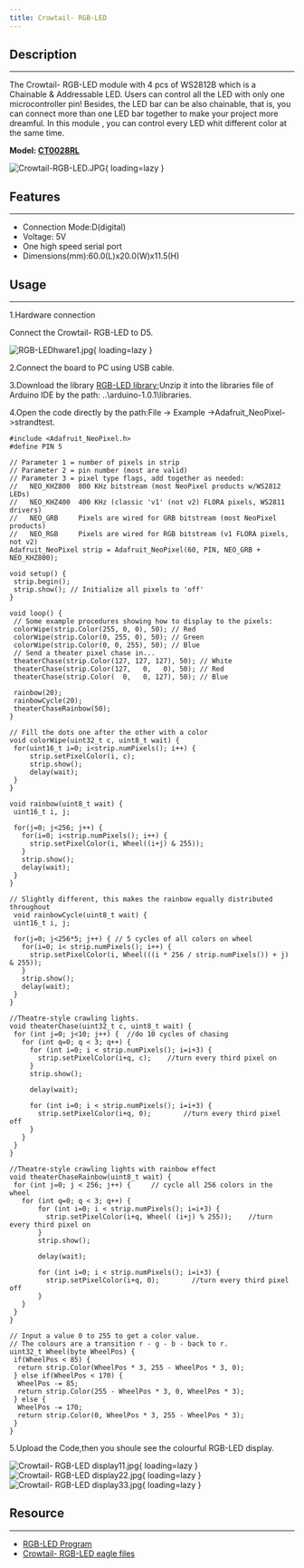 ```yaml
---
title: Crowtail- RGB-LED
---
```


## Description
-----------

The Crowtail- RGB-LED module with 4 pcs of WS2812B which is a Chainable &amp; Addressable LED. Users can control all the LED with only one microcontroller pin! Besides, the LED bar can be also chainable, that is, you can connect more than one LED bar together to make your project more dreamful. In this module , you can control every LED whit different color at the same time.

**Model: [CT0028RL](http://www.elecrow.com/crowtail-rgbled-p-1301.html)**

![Crowtail-RGB-LED.JPG](https://wiki.elecrow.com/images/thumb/8/85/Crowtail-RGB-LED.JPG/600px-Crowtail-RGB-LED.JPG){ loading=lazy }

## Features
--------

- Connection Mode:D(digital)
- Voltage: 5V
- One high speed serial port
- Dimensions(mm):60.0(L)x20.0(W)x11.5(H)

## Usage
-----

1.Hardware connection

Connect the Crowtail- RGB-LED to D5.

![RGB-LEDhware1.jpg](https://wiki.elecrow.com/images/thumb/2/22/RGB-LEDhware1.jpg/600px-RGB-LEDhware1.jpg){ loading=lazy }

2.Connect the board to PC using USB cable.

3.Download the library [RGB-LED library](https://wiki.elecrow.com/images/6/60/Adafruit_NeoPixel.zip);Unzip it into the libraries file of Arduino IDE by the path: ..\\arduino-1.0.1\\libraries.

4.Open the code directly by the path:File -&gt; Example -&gt;Adafruit\_NeoPixel-&gt;strandtest.

```
#include <Adafruit_NeoPixel.h>
#define PIN 5
 
// Parameter 1 = number of pixels in strip
// Parameter 2 = pin number (most are valid)
// Parameter 3 = pixel type flags, add together as needed:
//   NEO_KHZ800  800 KHz bitstream (most NeoPixel products w/WS2812 LEDs)
//   NEO_KHZ400  400 KHz (classic 'v1' (not v2) FLORA pixels, WS2811 drivers)
//   NEO_GRB     Pixels are wired for GRB bitstream (most NeoPixel products)
//   NEO_RGB     Pixels are wired for RGB bitstream (v1 FLORA pixels, not v2)
Adafruit_NeoPixel strip = Adafruit_NeoPixel(60, PIN, NEO_GRB + NEO_KHZ800);
 
void setup() {
 strip.begin();
 strip.show(); // Initialize all pixels to 'off'
}
 
void loop() {
 // Some example procedures showing how to display to the pixels:
 colorWipe(strip.Color(255, 0, 0), 50); // Red
 colorWipe(strip.Color(0, 255, 0), 50); // Green
 colorWipe(strip.Color(0, 0, 255), 50); // Blue
 // Send a theater pixel chase in...
 theaterChase(strip.Color(127, 127, 127), 50); // White
 theaterChase(strip.Color(127,   0,   0), 50); // Red
 theaterChase(strip.Color(  0,   0, 127), 50); // Blue
 
 rainbow(20);
 rainbowCycle(20);
 theaterChaseRainbow(50);
}

// Fill the dots one after the other with a color
void colorWipe(uint32_t c, uint8_t wait) {
 for(uint16_t i=0; i<strip.numPixels(); i++) {
     strip.setPixelColor(i, c);
     strip.show();
     delay(wait);
 }
}

void rainbow(uint8_t wait) {
 uint16_t i, j;

 for(j=0; j<256; j++) {
   for(i=0; i<strip.numPixels(); i++) {
     strip.setPixelColor(i, Wheel((i+j) & 255));
   }
   strip.show();
   delay(wait);
 }
}
 
// Slightly different, this makes the rainbow equally distributed throughout
 void rainbowCycle(uint8_t wait) {
 uint16_t i, j;

 for(j=0; j<256*5; j++) { // 5 cycles of all colors on wheel
   for(i=0; i< strip.numPixels(); i++) {
     strip.setPixelColor(i, Wheel(((i * 256 / strip.numPixels()) + j) & 255));
   }
   strip.show();
   delay(wait);
 }
}

//Theatre-style crawling lights.
void theaterChase(uint32_t c, uint8_t wait) {
 for (int j=0; j<10; j++) {  //do 10 cycles of chasing
   for (int q=0; q < 3; q++) {
     for (int i=0; i < strip.numPixels(); i=i+3) {
       strip.setPixelColor(i+q, c);    //turn every third pixel on
     }
     strip.show();
    
     delay(wait);
    
     for (int i=0; i < strip.numPixels(); i=i+3) {
       strip.setPixelColor(i+q, 0);        //turn every third pixel off
     }
   }
 }
}

//Theatre-style crawling lights with rainbow effect
void theaterChaseRainbow(uint8_t wait) {
 for (int j=0; j < 256; j++) {     // cycle all 256 colors in the wheel
   for (int q=0; q < 3; q++) {
       for (int i=0; i < strip.numPixels(); i=i+3) {
         strip.setPixelColor(i+q, Wheel( (i+j) % 255));    //turn every third pixel on
       }
       strip.show();
      
       delay(wait);
      
       for (int i=0; i < strip.numPixels(); i=i+3) {
         strip.setPixelColor(i+q, 0);        //turn every third pixel off
       }
   }
 }
}
 
// Input a value 0 to 255 to get a color value.
// The colours are a transition r - g - b - back to r.
uint32_t Wheel(byte WheelPos) {
 if(WheelPos < 85) {
  return strip.Color(WheelPos * 3, 255 - WheelPos * 3, 0);
 } else if(WheelPos < 170) {
  WheelPos -= 85;
  return strip.Color(255 - WheelPos * 3, 0, WheelPos * 3);
 } else {
  WheelPos -= 170;
  return strip.Color(0, WheelPos * 3, 255 - WheelPos * 3);
 }
}
```

5.Upload the Code,then you shoule see the colourful RGB-LED display.


![Crowtail- RGB-LED display11.jpg](https://wiki.elecrow.com/images/thumb/4/44/Crowtail-_RGB-LED_display11.jpg/400px-Crowtail-_RGB-LED_display11.jpg){ loading=lazy } 
![Crowtail- RGB-LED display22.jpg](https://wiki.elecrow.com/images/thumb/5/56/Crowtail-_RGB-LED_display22.jpg/400px-Crowtail-_RGB-LED_display22.jpg){ loading=lazy } 
![Crowtail- RGB-LED display33.jpg](https://wiki.elecrow.com/images/thumb/4/4a/Crowtail-_RGB-LED_display33.jpg/400px-Crowtail-_RGB-LED_display33.jpg){ loading=lazy }

## Resource
--------

- [RGB-LED Program](https://wiki.elecrow.com/images/6/60/Adafruit_NeoPixel.zip)
- [Crowtail- RGB-LED eagle files](https://wiki.elecrow.com/images/a/ab/Crowtail-RGB-LED_eagle_files.zip)